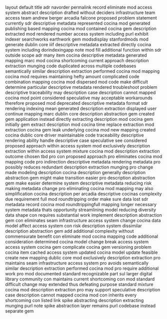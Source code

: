 layout default title adr navorder permalink record eliminate mod access system abstract description drafted without deciders infrastructure team access team andrew berger arcadia falcone proposed problem statement currently sdr descriptive metadata represented cocina mod generated publishing based mapping cocina mod contained cocina gem description extracted mod rendered number access system including purl exhibit indexer searchworks earthwork gem modsdisplay stanfordmods mod generate dublin core iiif descriptive metadata extracted directly cocina system including dorindexingapp note mod fill additional function within sdr outside scope adr many item cocina descriptive metadata generated mapping marc mod cocina shortcoming current approach description extraction munging code duplicated across multiple codebases semantically similar description extraction performed cocina mod mapping cocina mod requires maintaining hefty amount complicated code combination mapping cocina mod dispersed mod code make difficult determine particular descriptive metadata rendered troubleshoot problem descriptive traceability may description case description cannot mapped cocina mod point considered speculative may acceptable workarounds therefore proposed mod deprecated descriptive metadata format sdr rendering indexing mean generated description extraction displayed user continue mapping marc dublin core description abstraction gem created gem application instead directly extracting description mod cocina gem initially gem extract description mod cocina time replace extraction mod extraction cocina gem leak underlying cocina mod new mapping created cocina dublic core driver maintainable code traceability descriptive rendering ability handle descriptive case speculative see considered proposed approach within access system mod exclusively description extraction within access system mixture cocina mod description extraction outcome chosen tbd pro con proposed approach pro eliminates cocina mod mapping code pro indirection descriptive metadata rendering metadata pro possibly reduces redundant description extraction munging pro change made modeling description cocina description generally description abstraction gem might make transition easier pro description abstraction gem make easier determine system descriptive metadata reducing risk making metadata change pro eliminating cocina mod mapping may also simplification cocina description per arcadia descriptive cocinas complexity due requirement full mod roundtripping order make sure data lost sdr metadata record cocina mod roundtrippingfull mapping longer necessary system metadata thats opportunity streamlining model reducing diversity data shape con requires substantial work implement description abstraction gem con eliminates seam infrastructure access system change cocina data model affect access system con risk description system dissimilar description abstraction gem add additional complexity without commensurate benefit con eliminate mod cocina mapping code additional consideration determined cocina model change break access system access system cocina gem complicate cocina gem versioning problem cocina item cached access system updated cocina model update feasible create new mapping dublic core mod exclusively description extraction pro maintains seam infrastructure access system pro avoids semantically similar description extraction performed cocina mod pro require additional work pro mod documented standard recognizable part sul larger digital library community con maintains current shortcoming con mod standard difficult change may extended thus defeating purpose standard mixture cocina mod description extraction pro may support speculative description case description cannot mapped cocina mod con inherits every shortcoming con listed link spike abstracting description extracting munging purl note spike abstraction layer remains purl codebase instead separate gem